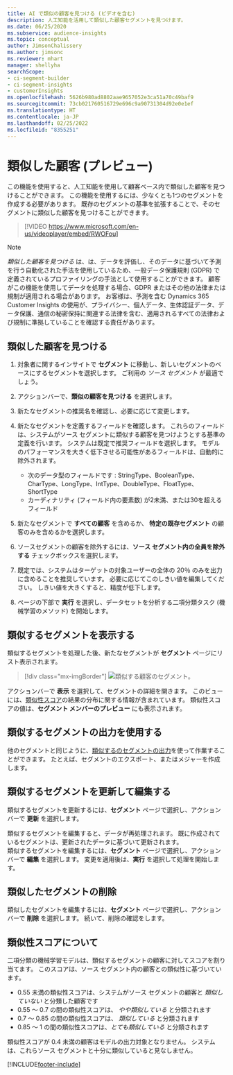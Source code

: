 ```yaml
---
title: AI で類似の顧客を見つける (ビデオを含む)
description: 人工知能を活用して類似した顧客セグメントを見つけます。
ms.date: 06/25/2020
ms.subservice: audience-insights
ms.topic: conceptual
author: JimsonChalissery
ms.author: jimsonc
ms.reviewer: mhart
manager: shellyha
searchScope:
- ci-segment-builder
- ci-segment-insights
- customerInsights
ms.openlocfilehash: 5626b980ad8802aae9657052e3ca51a70c49baf9
ms.sourcegitcommit: 73cb021760516729e696c9a90731304d92e0e1ef
ms.translationtype: HT
ms.contentlocale: ja-JP
ms.lasthandoff: 02/25/2022
ms.locfileid: "8355251"
---
```

# <a name="similar-customers-preview"></a>類似した顧客 (プレビュー)

この機能を使用すると、人工知能を使用して顧客ベース内で類似した顧客を見つけることができます。 この機能を使用するには、少なくとも1つのセグメントを作成する必要があります。 既存のセグメントの基準を拡張することで、そのセグメントに類似した顧客を見つけることができます。

> [!VIDEO https://www.microsoft.com/en-us/videoplayer/embed/RWOFou]

> [!NOTE]
> *類似した顧客を見つける* は、は、データを評価し、そのデータに基づいて予測を行う自動化された手法を使用しているため、一般データ保護規則 (GDPR) で定義されているプロファイリングの手法として使用することができます。 顧客がこの機能を使用してデータを処理する場合、GDPR またはその他の法律または規制が適用される場合があります。 お客様は、予測を含む Dynamics 365 Customer Insights の使用が、プライバシー、個人データ、生体認証データ、データ保護、通信の秘密保持に関連する法律を含む、適用されるすべての法律および規制に準拠していることを確認する責任があります。

## <a name="finding-similar-customers"></a>類似した顧客を見つける

1. 対象者に関するインサイトで **セグメント** に移動し、新しいセグメントのベースにするセグメントを選択します。 ご利用の *ソース セグメント* が最適でしょう。

1. アクションバーで、**類似の顧客を見つける** を選択します。

1. 新たなセグメントの推奨名を確認し、必要に応じて変更します。

1. 新たなセグメントを定義するフィールドを確認します。 これらのフィールドは、システムがソース セグメントに類似する顧客を見つけようとする基準の定義を行います。 システムは既定で推奨フィールドを選択します。
  モデルのパフォーマンスを大きく低下させる可能性があるフィールドは、自動的に除外されます。
  
   - 次のデータ型のフィールドです : StringType、BooleanType、CharType、LongType、IntType、DoubleType、FloatType、ShortType
   - カーディナリティ (フィールド内の要素数) が2未満、または30を超えるフィールド

1. 新たなセグメントで **すべての顧客**  を含めるか、 **特定の既存セグメント** の顧客のみを含めるかを選択します。

1. ソースセグメントの顧客を除外するには、**ソース セグメント内の全員を除外する** チェックボックスを選択します。

1. 既定では、システムはターゲットの対象ユーザーの全体の 20％ のみを出力に含めることを推奨しています。 必要に応じてこのしきい値を編集してください。 しきい値を大きくすると、精度が低下します。

1. ページの下部で **実行** を選択し、データセットを分析する二項分類タスク (機械学習のメソッド) を開始します。

## <a name="view-the-similar-segment"></a>類似するセグメントを表示する

類似するセグメントを処理した後、新たなセグメントが **セグメント** ページにリスト表示されます。

> [!div class="mx-imgBorder"]
> ![類似する顧客のセグメント。](media/expanded-segment.png "類似する顧客のセグメント")

アクションバーで **表示** を選択して、セグメントの詳細を開きます。 このビューには、[類似性スコア](#about-similarity-scores)の結果の分布に関する情報が含まれています。 類似性スコアの値は、**セグメント メンバーのプレビュー** にも表示されます。

## <a name="use-the-output-of-a-similar-segment"></a>類似するセグメントの出力を使用する

他のセグメントと同じように、[類似するのセグメントの出力](segments.md)を使って作業することができます。 たとえば、セグメントのエクスポート、またはメジャーを作成します。

## <a name="refresh-and-edit-a-similar-segment"></a>類似するセグメントを更新して編集する

類似するセグメントを更新するには、**セグメント** ページで選択し、アクション バーで **更新** を選択します。

類似するセグメントを編集すると、データが再処理されます。 既に作成されているセグメントは、更新されたデータに基づいて更新されます。    
類似するセグメントを編集するには、**セグメント** ページで選択し、アクション バーで **編集** を選択します。 変更を適用後は、**実行** を選択して処理を開始します。

## <a name="delete-a-similar-segment"></a>類似したセグメントの削除

類似したセグメントを編集するには、**セグメント** ページで選択し、アクション バーで **削除** を選択します。 続いて、削除の確認をします。

## <a name="about-similarity-scores"></a>類似性スコアについて

二項分類の機械学習モデルは、類似するセグメントの顧客に対してスコアを割り当てます。 このスコアは、ソース セグメント内の顧客との類似性に基づいています。

- 0.55 未満の類似性スコアは、システムがソース セグメントの顧客と *類似していない* と分類した顧客です
- 0.55 ～ 0.7 の間の類似性スコアは、 *やや類似している* と分類されます
- 0.7 ～ 0.85 の間の類似性スコアは、 *類似している* と分類されます
- 0.85 ～ 1 の間の類似性スコアは、*とても類似している* と分類されます

類似性スコアが 0.4 未満の顧客はモデルの出力対象となりません。 システムは、これらソース セグメントと十分に類似していると見なしません。


[!INCLUDE[footer-include](../includes/footer-banner.md)]